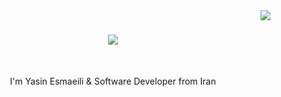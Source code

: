<img align="right" src="https://visitor-badge.laobi.icu/badge?page_id=zumrudu-anka.zumrudu-anka">

<h1 align="center">
  <a href="https://git.io/typing-svg">
    <img src="https://readme-typing-svg.herokuapp.com/?lines=Backend+developer;Python+developer;Django+DRF+Docker; HTML+CSS+SASS+Bootstrap;JavaScript+ReactJS+VueJS!&center=true&size=30&color=green">
  </a>
</h1>
<br>
<p align="center">
  I'm Yasin Esmaeili & Software Developer from Iran
  <br>
</p


